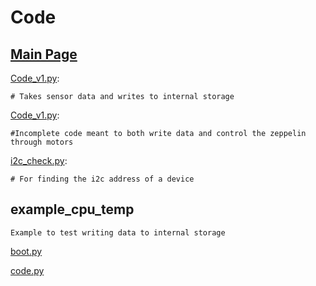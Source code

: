 # Code

## [Main Page](/README.md)

[Code_v1.py](/Code/Code_v1.py):

```# Takes sensor data and writes to internal storage```

[Code_v1.py](/Code/Code_v1.py):

```#Incomplete code meant to both write data and control the zeppelin through motors```

[i2c_check.py](/Code/i2c_check.py/):

```# For finding the i2c address of a device```

## example_cpu_temp

```Example to test writing data to internal storage```

[boot.py](/Code/example_cpu_temp/boot.py)

[code.py](/Code/example_cpu_temp/code.py)
